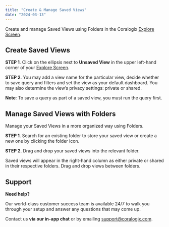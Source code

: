 ```yaml
---
title: "Create & Manage Saved Views"
date: "2024-03-13"
---
```


Create and manage Saved Views using Folders in the Coralogix [Explore Screen](https://coralogix.com/docs/explore-screen/).

## Create Saved Views

**STEP 1**. Click on the ellipsis next to **Unsaved View** in the upper left-hand corner of your [Explore Screen](https://coralogix.com/docs/explore-screen/).

**STEP 2**. You may add a view name for the particular view, decide whether to save query and filters and set the view as your default dashboard. You may also determine the view’s privacy settings: private or shared.

**Note**: To save a query as part of a saved view, you must run the query first.

## Manage Saved Views with Folders

Manage your Saved Views in a more organized way using Folders.

**STEP 1**. Search for an existing folder to store your saved view or create a new one by clicking the folder icon.

**STEP 2**. Drag and drop your saved views into the relevant folder.

Saved views will appear in the right-hand column as either private or shared in their respective folders. Drag and drop views between folders.

## Support

**Need help?**

Our world-class customer success team is available 24/7 to walk you through your setup and answer any questions that may come up.

Contact us **via our in-app chat** or by emailing [support@coralogix.com](mailto:support@coralogix.com).
